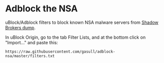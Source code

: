 Adblock the NSA
===============

uBlock/Adblock filters to block known NSA malware servers from [Shadow Brokers dump](https://twitter.com/MSwannMSFT/status/793002397052186626).

In uBlock Origin, go to the tab Filter Lists, and at the bottom click on "Import..." and paste this:
```
https://raw.githubusercontent.com/gasull/adblock-nsa/master/filters.txt
```
